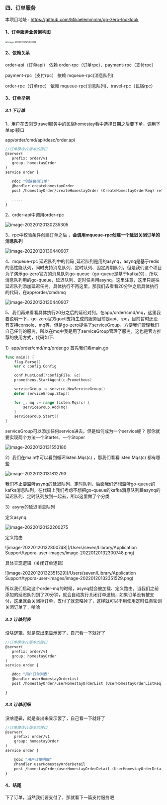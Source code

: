 

### 四、订单服务

本项目地址 :  https://github.com/Mikaelemmmm/go-zero-looklook



#### 1、订单服务业务架构图

<img src="./images/6/image-20220120125333132.png" alt="image-20220120125333132" style="zoom:50%;" />



#### 2、依赖关系

order-api（订单api） 依赖 order-rpc（订单rpc）、payment-rpc（支付rpc）

payment-rpc（支付rpc） 依赖 mqueue-rpc(消息队列)

order-rpc（订单rpc） 依赖 mqueue-rpc(消息队列)、travel-rpc（民宿rpc）





#### 3、订单举例

##### 3.1 下订单

1、用户在去浏览travel服务中的民宿homestay看中选择日期之后要下单，调用下单api接口

app/order/cmd/api/desc/order.api

```protobuf
//订单模块v1版本的接口
@server(
   prefix: order/v1
   group: homestayOrder
)
service order {
   
   @doc "创建民宿订单"
   @handler createHomestayOrder
   post /homestayOrder/createHomestayOrder (CreateHomestayOrderReq) returns (CreateHomestayOrderResp)
   
   .....
}
```



2、order-api中调用order-rpc

![image-20220120130235305](./images/6/image-20220120130235305.png)



3、rpc中校验条件创建订单之后 ，**会调用mqueue-rpc创建一个延迟关闭订单的消息队列**

![image-20220120130440907](./images/6/image-20220120130440907.png)

4、mqueue-rpc 延迟队列中的代码 ,延迟队列是用的asynq，asynq是基于redis的高性能队列，同时支持消息队列、定时队列、固定周期队列，但是我们这个项目为了演示go-zero官方的消息队列go-queue（go-queue是基于kafka的），所以消息队列用的go-queue，延迟队列、定时任务用asynq。这里注意，这里只是往延迟队列添加延迟任务，具体执行不再这里，那我们去看看20分钟之后具体执行的代码，在app/order/cmd/mq

![image-20220120130440907](./images/6/Snipaste_2022-01-20_13-08-02.jpg)

5、我们再来看看具体执行20分之后的延迟对列，在app/order/cmd/mq，这里我要说明一下，go-zero官方goctl支持生成的服务目前是api、rpc，目前暂时还没有支持console、mq等，但是go-zero提供了serviceGroup，方便我们管理我们自己任何的服务，所以在mq中我是用了serviceGroup管理了服务，这也是官方推荐的使用方式，代码如下:



1）app/order/cmd/mq/order.go 首先我们看main.go

```go
func main() {
	flag.Parse()
	var c config.Config

	conf.MustLoad(*configFile, &c)
	prometheus.StartAgent(c.Prometheus)

	serviceGroup := service.NewServiceGroup()
	defer serviceGroup.Stop()

	for _, mq := range listen.Mqs(c) {
		serviceGroup.Add(mq)
	}
	serviceGroup.Start()
}
```

serviceGroup可以添加任何service进去，但是如何成为一个service呢？ 那你就要实现两个方法一个Starter、一个Stoper

![image-20220120131553180](./images/6/image-20220120131553180.png)

2）我们在main中可以看到循环listen.Mqs(c)  ，那我们看看listen.Mqs(c) 都有哪些

![image-20220120131812793](./images/6/image-20220120131812793.png)

我们不止要监听asynq的延迟队列、定时队列，后面我们还想监听go-queue的kafka消息队列，在代码上我们考虑不想把go-queue的kafka消息队列跟asynq的延迟队列、定时队列放到一起去，所以这里做了个分类

3）asyny的延迟消息队列

定义asynq

![image-20220120132200275](/Users/seven/Developer/goenv/go-zero-looklook/doc/images/6/image-20220120132200275.png)

定义路由

![image-20220120132300748](/Users/seven/Library/Application Support/typora-user-images/image-20220120132300748.png)

具体实现逻辑（关闭订单逻辑）

![image-20220120132351529](/Users/seven/Library/Application Support/typora-user-images/image-20220120132351529.png)

所以我们启动这个order-mq的时候，asynq就会被加载、定义路由，当我们之前添加的延迟队列到了20分钟，就会自动执行关闭订单逻辑，如果订单没有被支付，这里就会关闭掉订单，支付了就忽略掉了，这样就可以不用使用定时任务轮训关闭订单了，哈哈



##### 3.2 订单列表

没啥逻辑，就是查出来显示罢了，自己看一下就好了

```protobuf
//订单模块v1版本的接口
@server(
   prefix: order/v1
   group: homestayOrder
)
service order {

   @doc "用户订单列表"
   @handler userHomestayOrderList
   post /homestayOrder/userHomestayOrderList (UserHomestayOrderListReq) returns (UserHomestayOrderListResp)
   
}
```



##### 3.3 订单明细

没啥逻辑，就是查出来显示罢了，自己看一下就好了

```protobuf
//订单模块v1版本的接口
@server(
	prefix: order/v1
	group: homestayOrder
)
service order {

	@doc "用户订单明细"
	@handler userHomestayOrderDetail
	post /homestayOrder/userHomestayOrderDetail (UserHomestayOrderDetailReq) returns (UserHomestayOrderDetailResp)
}
```



#### 4、结尾

下了订单，当然我们要支付了，那就看下一篇支付服务吧













